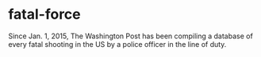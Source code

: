# fatal-force
Since Jan. 1, 2015, The Washington Post has been compiling a database of every fatal shooting in the US by a police officer in the line of duty.
